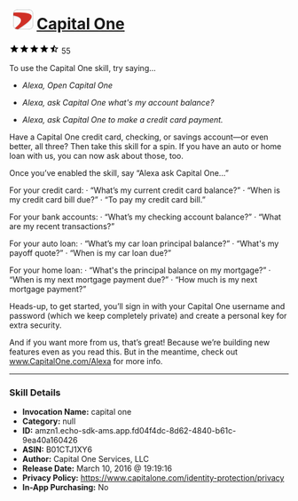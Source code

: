 # &nbsp;<img src="skill_icon" alt="Capital One icon" width="36"> [Capital One](http://alexa.amazon.com/#skills/amzn1.echo-sdk-ams.app.fd04f4dc-8d62-4840-b61c-9ea40a160426)
![4.3 stars](../../images/ic_star_black_18dp_1x.png)![4.3 stars](../../images/ic_star_black_18dp_1x.png)![4.3 stars](../../images/ic_star_black_18dp_1x.png)![4.3 stars](../../images/ic_star_black_18dp_1x.png)![4.3 stars](../../images/ic_star_half_black_18dp_1x.png) 55

To use the Capital One skill, try saying...

* *Alexa, Open Capital One*

* *Alexa, ask Capital One what's my account balance?*

* *Alexa, ask Capital One to make a credit card payment.*

Have a Capital One credit card, checking, or savings account—or even better, all three? Then take this skill for a spin. If you have an auto or home loan with us, you can now ask about those, too.

Once you’ve enabled the skill, say “Alexa ask Capital One…”

For your credit card:
· “What’s my current credit card balance?”
· “When is my credit card bill due?”
· “To pay my credit card bill.”

For your bank accounts:
· “What’s my checking account balance?”
· “What are my recent transactions?”

For your auto loan:
· “What’s my car loan principal balance?” 
· “What's my payoff quote?”
· “When is my car loan due?”

For your home loan:
· “What's the principal balance on my mortgage?”
· “When is my next mortgage payment due?”
· “How much is my next mortgage payment?”

Heads-up, to get started, you’ll sign in with your Capital One username and password (which we keep completely private) and create a personal key for extra security.

And if you want more from us, that’s great! Because we’re building new features even as you read this. But in the meantime, check out www.CapitalOne.com/Alexa for more info.

***

### Skill Details

* **Invocation Name:** capital one
* **Category:** null
* **ID:** amzn1.echo-sdk-ams.app.fd04f4dc-8d62-4840-b61c-9ea40a160426
* **ASIN:** B01CTJ1XY6
* **Author:** Capital One Services, LLC
* **Release Date:** March 10, 2016 @ 19:19:16
* **Privacy Policy:** https://www.capitalone.com/identity-protection/privacy
* **In-App Purchasing:** No
